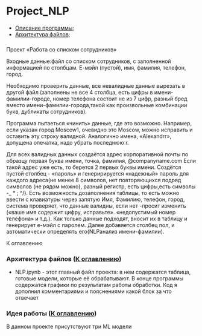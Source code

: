 # Project_NLP

 <a name="Cntns"></a>
 + [Описание программы](#Desc);
 + [Архитектура файлов](#Arch);



### <a name="Desc"></a>	
<p>Проект «Работа со списком сотрудников»</p>
<p>Входные данные:файл со списком сотрудников, с заполненной информацией по столбцам. Е-мэйл (пустой), имя, фамилия, телефон, город.</p>
<p>Необходимо проверить данные, все невалидные данные вырезать в другой файл (заполнены не все 4 столбца, есть цифры в имени-фамилии-городе, номер телефона  состоит  не  из  7  цифр,  разный  бред  вместо  имени-фамилии-города,такой  как произвольные комбинации букв, дубликаты сотрудников).</p>
<p>Программа пытаеться «чинить» данные, где это возможно. Например, если указан город Moscow1, очевидно это Mosсow, можно исправить и оставить эту строку валидной. 
Аналогично имена, «Alexandrr», допущена опечатка, надо убрать последнюю r. </p>
<p>Для всех валидных данных создаётся адрес корпоративной почты по образцу первая буква имени, точка, фамилия, @companyname.com Если такой адрес уже есть, то берется 2 первых буквы имени. 
Создётся пустой столбец - «пароль» и генеририруется «надежный» пароль для каждого адреса(не менее 8 символов, нет повторяющихся подряд символов (не рядом можно), разный регистр, есть цифры,есть символы -_ * ; ^/).
Есть возможность дозаполнения таблицы, то есть можно ввести с клавиатуры через запятую Имя, Фамилию, телефон, город, система проверяет, что данные валидны, если нет -просит изменить («ваше имя содержит  цифру,  исправьте».  «недопустимый  номер  телефона»  и  т.д.). Как  только  данные подходят, вносит их в таблицу и генерирует е-мэйл с паролем. 
Далее добавяется столбец пол, и автоматически определять его(NLPанализ имени-фамилии).</p>К оглавлению

### Архитектура файлов<a name="Arch"></a> ([К оглавлению](#Cntns))

* NLP.ipynb - этот главный файл проекта: в нем содержатся таблица, готовые модели, которые её обрабатывают. В конце программы содержатся графики по результатам работы обработки. Код я дополнил комментариями и пояснениями какой блок за что отвечает


### Идея работы<a name="Arch"></a> ([К оглавлению](#Cntns))

В данном проекте присутствуют три ML модели
